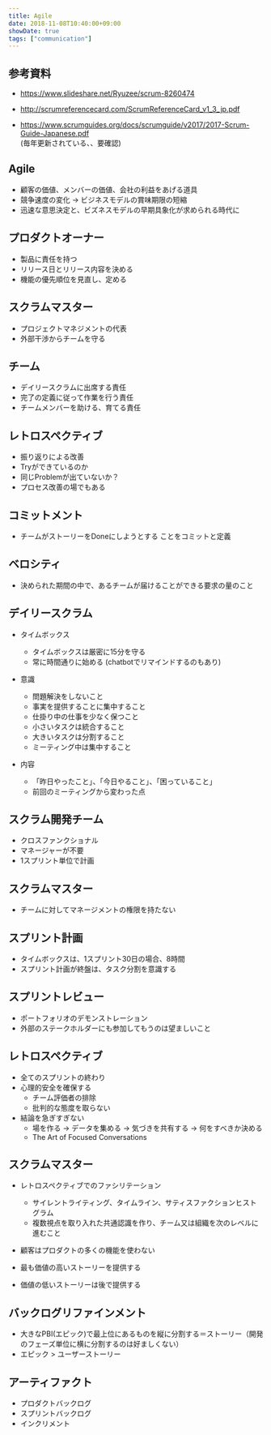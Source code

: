```yaml
---
title: Agile
date: 2018-11-08T10:40:00+09:00
showDate: true
tags: ["communication"]
---
```


## 参考資料
- https://www.slideshare.net/Ryuzee/scrum-8260474

- http://scrumreferencecard.com/ScrumReferenceCard_v1_3_jp.pdf
- https://www.scrumguides.org/docs/scrumguide/v2017/2017-Scrum-Guide-Japanese.pdf  
  (毎年更新されている、、要確認)

## Agile
- 顧客の価値、メンバーの価値、会社の利益をあげる道具
- 競争速度の変化 -> ビジネスモデルの賞味期限の短縮 
- 迅速な意思決定と、ビズネスモデルの早期具象化が求められる時代に

## プロダクトオーナー
- 製品に責任を持つ
- リリース日とリリース内容を決める
- 機能の優先順位を見直し、定める

## スクラムマスター
- プロジェクトマネジメントの代表
- 外部干渉からチームを守る

## チーム
- デイリースクラムに出席する責任
- 完了の定義に従って作業を行う責任
- チームメンバーを助ける、育てる責任

## レトロスペクティブ
- 振り返りによる改善
- Tryができているのか
- 同じProblemが出ていないか？
- プロセス改善の場でもある

## コミットメント
- チームがストーリーをDoneにしようとする ことをコミットと定義

## ベロシティ
- 決められた期間の中で、あるチームが届けることができる要求の量のこと

## デイリースクラム
- タイムボックス
  - タイムボックスは厳密に15分を守る
  - 常に時間通りに始める (chatbotでリマインドするのもあり)
  
- 意識
  - 問題解決をしないこと
  - 事実を提供することに集中すること
  - 仕掛り中の仕事を少なく保つこと
  - 小さいタスクは統合すること
  - 大きいタスクは分割すること
  - ミーティング中は集中すること
- 内容
  - 「昨日やったこと」、「今日やること」、「困っていること」
  - 前回のミーティングから変わった点



## スクラム開発チーム
- クロスファンクショナル
- マネージャーが不要
- 1スプリント単位で計画

## スクラムマスター
- チームに対してマネージメントの権限を持たない

## スプリント計画
- タイムボックスは、1スプリント30日の場合、8時間
- スプリント計画が終盤は、タスク分割を意識する

## スプリントレビュー
- ポートフォリオのデモンストレーション
- 外部のステークホルダーにも参加してもうのは望ましいこと

## レトロスペクティブ
- 全てのスプリントの終わり
- 心理的安全を確保する
  - チーム評価者の排除
  - 批判的な態度を取らない
- 結論を急ぎすぎない
  - 場を作る -> データを集める -> 気づきを共有する -> 何をすべきか決める
  - The Art of Focused Conversations

## スクラムマスター
- レトロスペクティブでのファシリテーション
  - サイレントライティング、タイムライン、サティスファクションヒストグラム
  - 複数視点を取り入れた共通認識を作り、チーム又は組織を次のレベルに進むこと

- 顧客はプロダクトの多くの機能を使わない
- 最も価値の高いストーリーを提供する
- 価値の低いストーリーは後で提供する

## バックログリファインメント
- 大きなPBI(エピック)で最上位にあるものを縦に分割する＝ストーリー（開発のフェーズ単位に横に分割するのは好ましくない）
- エピック > ユーザーストーリー

## アーティファクト
- プロダクトバックログ
- スプリントバックログ
- インクリメント
